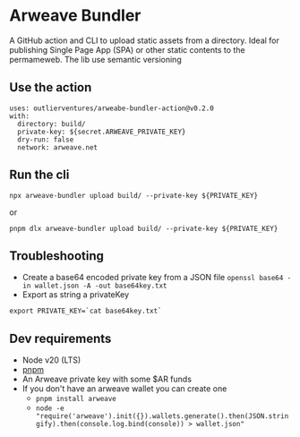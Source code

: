 # Arweave Bundler

A GitHub action and CLI to upload static assets from a directory. 
Ideal for publishing Single Page App (SPA) or other static contents to the permameweb.
The lib use semantic versioning 

## Use the action

```
uses: outlierventures/arweabe-bundler-action@v0.2.0
with:
  directory: build/
  private-key: ${secret.ARWEAVE_PRIVATE_KEY}
  dry-run: false
  network: arweave.net
```

## Run the cli

```
npx arweave-bundler upload build/ --private-key ${PRIVATE_KEY}
```

or 

```
pnpm dlx arweave-bundler upload build/ --private-key ${PRIVATE_KEY}
```

## Troubleshooting
- Create a base64 encoded private key from a JSON file `openssl base64 -in wallet.json -A -out base64key.txt`
- Export as string a privateKey
```
export PRIVATE_KEY=`cat base64key.txt`
```

## Dev requirements
- Node v20 (LTS) 
- [pnpm](https://pnpm.io/)
- An Arweave private key with some $AR funds
- If you don't have an arweave wallet you can create one
  - `pnpm install arweave`
  - `node -e "require('arweave').init({}).wallets.generate().then(JSON.stringify).then(console.log.bind(console)) > wallet.json"`
